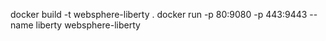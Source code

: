 docker build -t websphere-liberty .
docker run -p 80:9080 -p 443:9443 --name liberty websphere-liberty

